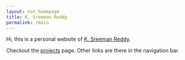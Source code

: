 ```yaml
---
layout: not_homepage
title: K. Sreeman Reddy
permalink: /main
---
```

<div class="container about_section">
  <div class="row">
    <div class="about_paragraph">
      <p>
        Hi, this is a personal website of <a href="/about" >K. Sreeman Reddy</a>.
      </p>
      <p>
        Checkout the <a href="/projects">projects</a> page. Other links are there in the navigation bar.
      </p>
    </div>
  </div>
</div>
<img src="https://hitcounter.pythonanywhere.com/count/tag.svg?url=http%3A%2F%2Fiamsreeman.github.io%2Fmain" alt="Hits" style="display: none;">